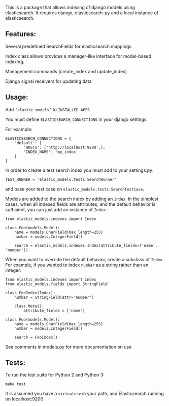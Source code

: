 This is a package that allows indexing of django models using
elasticsearch. It requires django, elasticsearch-py and a local instance of
elasticsearch.


Features:
---------
Several predefined SearchFields for elasticsearch mappings

Index class allows provides a manager-like interface for model-based indexing.

Management commands (create_index and update_index)

Django signal receivers for updating data

Usage:
------
Add `‘elastic_models’` to `INSTALLED_APPS`

You must define `ELASTICSEARCH_CONNECTIONS` in your django settings.

For example:

    ELASTICSEARCH_CONNECTIONS = {
        'default': {
            'HOSTS': ['http://localhost:9200',],
            'INDEX_NAME': 'my_index'
        }
    }

In order to create a test search index you must add to your settings.py:

    TEST_RUNNER = 'elastic_models.tests.SearchRunner'

and base your test case on `elastic_models.tests.SearchTestCase`.


Models are added to the search index by adding an `Index`. In the simplest
cases, when all indexed fields are attributes, and the default behavior is
sufficient, you can just add an instance of `Index`:

    from elastic_models.indexes import Index
    
    class Foo(models.Model):
        name = models.CharField(max_length=255)
        number = models.IntegerField()
    
        search = elastic_models.indexes.Index(attribute_fields=('name', 'number'))

When you want to override the default behavior, create a subclass of `Index`.
For example, if you wanted to index `number` as a string rather than an integer:

    from elastic_models.indexes import Index
    from elastic_models.fields import StringField
    
    class FooIndex(Index):
        number = StringField(attr='number')
        
        class Meta():
            attribute_fields = ['name']
    
    class Foo(models.Model):
        name = models.CharField(max_length=255)
        number = models.IntegerField()

        search = FooIndex()


See comments in models.py for more documentation on use

Tests:
-----
To run the test suite for Python 2 and Python 3:

    make test

It is assumed you have a `virtualenv` in your path, and Elasticsearch running
on localhost:9200
